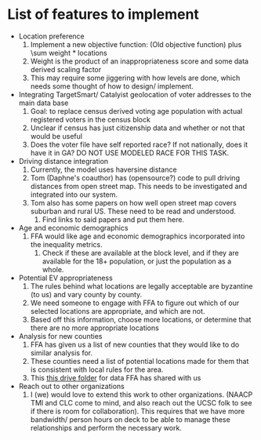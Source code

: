 # List of features to implement
* Location preference
    1.  Implement a new objective function: (Old objective function) plus \sum weight * locations 
    1. Weight is the product of an inappropriateness score and some data derived scaling factor
    1. This may require some jiggering with how levels are done, which needs some thought of how to design/ implement.
* Integrating TargetSmart/ Catalyist geolocation of voter addresses to the main data base 
    1. Goal: to replace census derived voting age population with actual registered voters in the census block
    1. Unclear if census has just citizenship data and whether or not that would be useful
    1. Does the voter file have self reported race? If not nationally, does it have it in GA? DO NOT USE MODELED RACE FOR THIS TASK.
* Driving distance integration
    1. Currently, the model uses haversine distance
    1. Tom (Daphne's coauthor) has (opensource?) code to pull driving distances from open street map. This needs to be investigated and integrated into our system.
    1. Tom also has some papers on how well open street map covers suburban and rural US. These need to be read and understood. 
        1. Find links to said papers and put them here.
* Age and economic demographics
    1. FFA would like age and economic demographics incorporated into the inequality metrics. 
        1. Check if these are available at the block level, and if they are available for the 18+ population, or just the population as a whole. 
* Potential EV appropriateness 
    1. The rules behind what locations are legally acceptable are byzantine (to us) and vary county by county.
    1. We need someone to engage with FFA to figure out which of our selected locations are appropriate, and which are not. 
    1. Based off this information, choose more locations, or determine that there are no more appropriate locations
* Analysis for new counties
    1. FFA has given us a list of new counties that they would like to do similar analysis for. 
    1. These counties need a list of potential locations made for them that is consistent with local rules for the area.
    1. This [this drive folder](https://drive.google.com/drive/folders/1gQ2LzREbuyhiO-KhufFYiFRh47iwFJaJ?usp=drive_link) for data FFA has shared with us
* Reach out to other organizations
    1. I (we) would love to extend this work to other organizations. (NAACP TMI and CLC come to mind, and also reach out the UCSC folk to see if there is room for collaboration). This requires that we have more bandwidth/ person hours on deck to be able to manage these relationships and perform the necessary work.